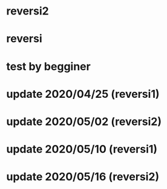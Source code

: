 # reversi2
# reversi
# test by begginer
# update 2020/04/25 (reversi1)
# update 2020/05/02 (reversi2)
# update 2020/05/10 (reversi1)
# update 2020/05/16 (reversi2)
